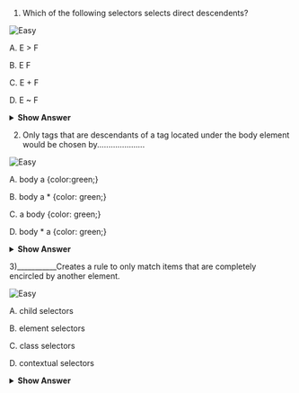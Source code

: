 
1) Which of the following selectors selects direct descendents?

![Easy](<https://github.com/revaturelabs/interviewquestions/blob/dev/ComplexityTags/simple%20(2).svg>)

A. E &gt; F 

B. E F

C. E + F

D. E ~ F

<details>
 <summary> <b> Show Answer </b> </summary>
 <blockquote>
A
 </blockquote>
 </details>

2) Only <a> tags that are descendants of a tag located under the body element would be chosen by.....................

 ![Easy](<https://github.com/revaturelabs/interviewquestions/blob/dev/ComplexityTags/simple%20(2).svg>)
 
A. body a {color:green;}

B. body a * {color: green;}

C. a body {color: green;}

D. body * a {color: green;}     

 <details>
  <summary> <b> Show Answer </b> </summary>
  <blockquote>
  D
  </blockquote>
 </details>


3)___________Creates a rule to only match items that are completely encircled by another element.

 ![Easy](<https://github.com/revaturelabs/interviewquestions/blob/dev/ComplexityTags/simple%20(2).svg>)
 
A. child selectors     

B. element selectors

C. class selectors

D. contextual selectors

<details>
 <summary> <b> Show Answer </b> </summary>
 <blockquote>
A
 </blockquote>
 </details>
